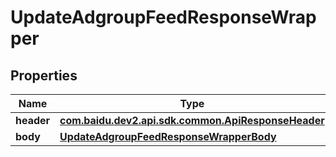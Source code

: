 

# UpdateAdgroupFeedResponseWrapper


## Properties

Name | Type | Description | Notes
------------ | ------------- | ------------- | -------------
**header** | [**com.baidu.dev2.api.sdk.common.ApiResponseHeader**](com.baidu.dev2.api.sdk.common.ApiResponseHeader.md) |  |  [optional]
**body** | [**UpdateAdgroupFeedResponseWrapperBody**](UpdateAdgroupFeedResponseWrapperBody.md) |  |  [optional]



